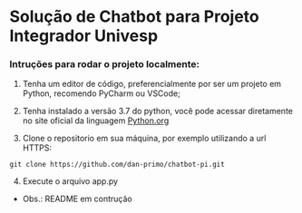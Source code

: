 
# Solução de Chatbot para Projeto Integrador Univesp

### Intruções para rodar o projeto localmente:

1. Tenha um editor de código, preferencialmente por ser um projeto em Python, recomendo PyCharm ou VSCode;

2. Tenha instalado a versão 3.7 do python, você pode acessar diretamente no site oficial da linguagem [Python.org](https://www.python.org/downloads/) 

3. Clone o repositorio em sua máquina, por exemplo utilizando a url HTTPS:

``
git clone https://github.com/dan-primo/chatbot-pi.git
``

4. Execute o arquivo app.py

* Obs.: README em contrução
